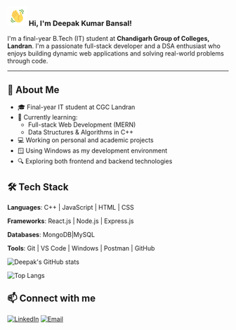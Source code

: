 <h3 >
    <img src="wavehand.gif" 
         alt="Waving hand animated gif"
         height="45"
         width="45" />
    Hi, I'm Deepak Kumar Bansal!
</h3>

I'm a final-year B.Tech (IT) student at **Chandigarh Group of Colleges, Landran**. I'm a passionate full-stack developer and a DSA enthusiast who enjoys building dynamic web applications and solving real-world problems through code.

---

## 🚀 About Me

- 🎓 Final-year IT student at CGC Landran
- 🌱 Currently learning:
  - Full-stack Web Development (MERN)
  - Data Structures & Algorithms in C++
- 💻 Working on personal and academic projects
- 🪟 Using Windows as my development environment
- 🔍 Exploring both frontend and backend technologies

## 🛠️ Tech Stack
**Languages**:    C++ | JavaScript | HTML | CSS

**Frameworks**:    React.js | Node.js | Express.js

**Databases**:     MongoDB|MySQL

**Tools**:         Git | VS Code | Windows | Postman | GitHub

![Deepak's GitHub stats](https://github-readme-stats.vercel.app/api?username=deep04102004&theme=vue-dark&show_icons=true&hide_border=true&count_private=true&cache_seconds=1800)

![Top Langs](https://github-readme-stats.vercel.app/api/top-langs/?username=deep04102004&theme=vue-dark&show_icons=true&hide_border=true&layout=compact&cache_seconds=1800)

## 📫 Connect with me
[![LinkedIn](https://img.shields.io/badge/LinkedIn-Deepak-blue?logo=linkedin&style=for-the-badge)](https://www.linkedin.com/in/deepak-kumar-bansal-01b505286)
[![Email](https://img.shields.io/badge/Email-dkb6865@gmail.com-D14836?logo=gmail&style=for-the-badge)](mailto:dkb6865@gmail.com)

